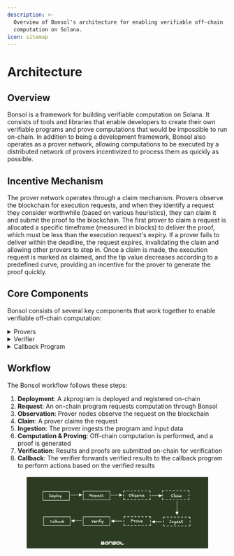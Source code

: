 ```yaml
---
description: >-
  Overview of Bonsol's architecture for enabling verifiable off-chain
  computation on Solana.
icon: sitemap
---
```


# Architecture

## Overview

Bonsol is a framework for building verifiable computation on Solana. It consists of tools and libraries that enable developers to create their own verifiable programs and prove computations that would be impossible to run on-chain. In addition to being a development framework, Bonsol also operates as a prover network, allowing computations to be executed by a distributed network of provers incentivized to process them as quickly as possible.

## Incentive Mechanism

The prover network operates through a claim mechanism. Provers observe the blockchain for execution requests, and when they identify a request they consider worthwhile (based on various heuristics), they can claim it and submit the proof to the blockchain. The first prover to claim a request is allocated a specific timeframe (measured in blocks) to deliver the proof, which must be less than the execution request's expiry. If a prover fails to deliver within the deadline, the request expires, invalidating the claim and allowing other provers to step in. Once a claim is made, the execution request is marked as claimed, and the tip value decreases according to a predefined curve, providing an incentive for the prover to generate the proof quickly.

## Core Components

Bonsol consists of several key components that work together to enable verifiable off-chain computation:

<details>

<summary>Provers</summary>

Provers are nodes that form the Bonsol network. They monitor transactions submitted to the Bonsol program on-chain, decide whether to claim execution requests, and submit proofs back to the verifier. The prover component is responsible for:

* Observing the blockchain for computation requests
* Ingesting the required data
* Performing off-chain computations
* Generating cryptographic proofs of those computations
* Submitting results and proofs back to the blockchain

</details>

<details>

<summary>Verifier</summary>

The verifier runs as a program on Solana and is responsible for:

* Verifying the cryptographic proofs submitted by provers
* Validating the integrity of the computation results
* Forwarding the validated output to the callback program

</details>

<details>

<summary>Callback Program</summary>

The callback program is developed by the application developer and receives output from the verifier. It can perform any desired actions with the verified results, such as:

* Updating on-chain state based on verified computation results
* Triggering additional on-chain processes
* Emitting events for off-chain systems to observe

</details>

## Workflow

The Bonsol workflow follows these steps:

1. **Deployment**: A zkprogram is deployed and registered on-chain
2. **Request**: An on-chain program requests computation through Bonsol
3. **Observation**: Prover nodes observe the request on the blockchain
4. **Claim**: A prover claims the request
5. **Ingestion**: The prover ingests the program and input data
6. **Computation & Proving**: Off-chain computation is performed, and a proof is generated
7. **Verification**: Results and proofs are submitted on-chain for verification
8. **Callback**: The verifier forwards verified results to the callback program to perform actions based on the verified results

<figure><img src="../.gitbook/assets/new01.png" alt=""><figcaption></figcaption></figure>
